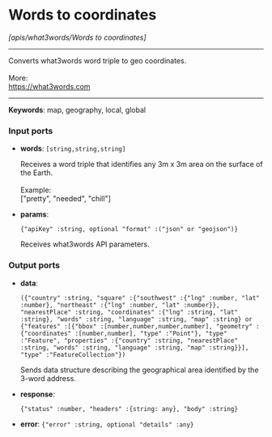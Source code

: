 # Words to coordinates

_[apis/what3words/Words to coordinates]_

---

Converts what3words word triple to geo coordinates.<br>
<br>
More:<br>
https://what3words.com<br>

---

__Keywords__: map, geography, local, global

### Input ports

* __words__: ` [string,string,string] `


    Receives a word triple that identifies any 3m x 3m area on the surface of the Earth.<br>
    <br>
    Example:<br>
    ["pretty", "needed", "chill"]<br>


* __params__: 
    ```
    {"apiKey" :string, optional "format" :("json" or "geojson")}
    ```


    Receives what3words API parameters.<br>

### Output ports

* __data__: 
    ```
    ({"country" :string, "square" :{"southwest" :{"lng" :number, "lat" :number}, "northeast" :{"lng" :number, "lat" :number}}, "nearestPlace" :string, "coordinates" :{"lng" :string, "lat" :string}, "words" :string, "language" :string, "map" :string} or {"features" :[{"bbox" :[number,number,number,number], "geometry" :{"coordinates" :[number,number], "type" :"Point"}, "type" :"Feature", "properties" :{"country" :string, "nearestPlace" :string, "words" :string, "language" :string, "map" :string}}], "type" :"FeatureCollection"})
    ```


    Sends data structure describing the geographical area identified by the 3-word address.<br>


* __response__: 
    ```
    {"status" :number, "headers" :{string: any}, "body" :string}
    ```


* __error__: ` {"error" :string, optional "details" :any} `

